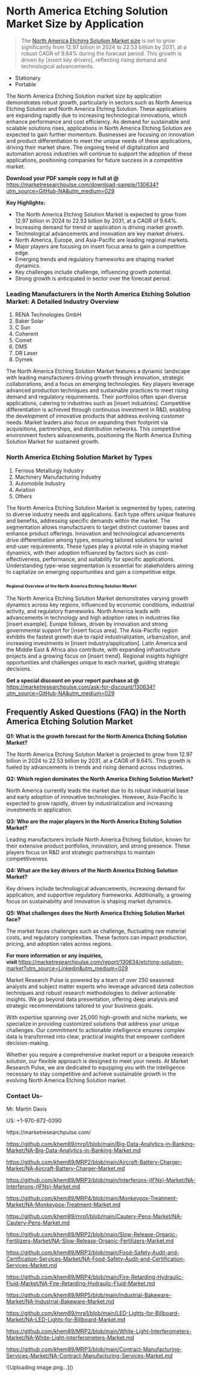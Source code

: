 <h1>North America Etching Solution Market&nbsp;Size by Application</h1><blockquote><p>The <a href="https://marketresearchpulse.com/download-sample/130634?utm_source=GitHub-NA&amp;utm_medium=029">North America Etching Solution Market size</a> is set to grow significantly from 12.97 billion in 2024 to 22.53 billion by 2031, at a robust CAGR of 9.64% during the forecast period. This growth is driven by [insert key drivers], reflecting rising demand and technological advancements.</p></blockquote><ul><li>Stationary<li> Portable</li></ul><p>The North America Etching Solution market size by application demonstrates robust growth, particularly in sectors such as North America Etching Solution and North America Etching Solution. These applications are expanding rapidly due to increasing technological innovations, which enhance performance and cost efficiency. As demand for sustainable and scalable solutions rises, applications in North America Etching Solution are expected to gain further momentum. Businesses are focusing on innovation and product differentiation to meet the unique needs of these applications, driving their market share. The ongoing trend of digitalization and automation across industries will continue to support the adoption of these applications, positioning companies for future success in a competitive market.</p><p><strong>Download your PDF sample copy in full at @ </strong><a href="https://marketresearchpulse.com/download-sample/130634?utm_source=GitHub-NA&amp;utm_medium=029">https://marketresearchpulse.com/download-sample/130634?utm_source=GitHub-NA&amp;utm_medium=029</a></p><p><strong>Key Highlights: </strong></p><ul><li>The North America Etching Solution Market is expected to grow from 12.97 billion in 2024 to 22.53 billion by 2031, at a CAGR of 9.64%.</li><li>Increasing demand for trend or application is driving market growth.</li><li>Technological advancements and innovation are key market drivers.</li><li>North America, Europe, and Asia-Pacific are leading regional markets.</li><li>Major players are focusing on insert focus area to gain a competitive edge.</li><li>Emerging trends and regulatory frameworks are shaping market dynamics.</li><li>Key challenges include challenge, influencing growth potential.</li><li>Strong growth is anticipated in sector over the forecast period.</li></ul><h3>Leading Manufacturers in the North America Etching Solution Market: A Detailed Industry Overview</h3><ol><li>RENA Technologies GmbH</li><li>Baker Solar</li><li>C Sun</li><li>Coherent</li><li>Comet</li><li>DMS</li><li>DR Laser</li><li>Dymek</li></ol><div class="flex max-w-full flex-col flex-grow"><div class="min-h-8 text-message flex w-full flex-col items-end gap-2 whitespace-normal break-words [.text-message+&amp;]:mt-5" dir="auto" data-message-author-role="assistant" data-message-id="fd8432e4-4910-450d-b182-61b7bfb0a01f" data-message-model-slug="gpt-4o"><div class="flex w-full flex-col gap-1 empty:hidden first:pt-[3px]"><div class="markdown prose w-full break-words dark:prose-invert light"><p>The North America Etching Solution Market features a dynamic landscape with leading manufacturers driving growth through innovation, strategic collaborations, and a focus on emerging technologies. Key players leverage advanced production techniques and sustainable practices to meet rising demand and regulatory requirements. Their portfolios often span diverse applications, catering to industries such as [insert industries]. Competitive differentiation is achieved through continuous investment in R&amp;D, enabling the development of innovative products that address evolving customer needs. Market leaders also focus on expanding their footprint via acquisitions, partnerships, and distribution networks. This competitive environment fosters advancements, positioning the North America Etching Solution Market for sustained growth.</p></div></div></div></div><h3>North America Etching Solution Market by Types</h3><ol><li>Ferrous Metallurgy Industry<li> Machinery Manufacturing Industry<li> Automobile Industry<li> Aviation<li> Others</li></ol><div class="flex max-w-full flex-col flex-grow"><div class="min-h-8 text-message flex w-full flex-col items-end gap-2 whitespace-normal break-words [.text-message+&amp;]:mt-5" dir="auto" data-message-author-role="assistant" data-message-id="084470be-0bb7-4664-bddf-5156b4f41249" data-message-model-slug="gpt-4o-mini"><div class="flex w-full flex-col gap-1 empty:hidden first:pt-[3px]"><div class="markdown prose w-full break-words dark:prose-invert light"><p>The North America Etching Solution Market is segmented by types, catering to diverse industry needs and applications. Each type offers unique features and benefits, addressing specific demands within the market. The segmentation allows manufacturers to target distinct customer bases and enhance product offerings. Innovation and technological advancements drive differentiation among types, ensuring tailored solutions for varied end-user requirements. These types play a pivotal role in shaping market dynamics, with their adoption influenced by factors such as cost-effectiveness, performance, and suitability for specific applications. Understanding type-wise segmentation is essential for stakeholders aiming to capitalize on emerging opportunities and gain a competitive edge.</p></div></div></div></div><h3><span style="font-size: 11px;">Regional Overview of the North America Etching Solution Market</span></h3><div class="flex max-w-full flex-col flex-grow"><div class="min-h-8 text-message flex w-full flex-col items-end gap-2 whitespace-normal break-words [.text-message+&amp;]:mt-5" dir="auto" data-message-author-role="assistant" data-message-id="e9038762-ce64-4e30-91c9-9bd413514231" data-message-model-slug="gpt-4o-mini"><div class="flex w-full flex-col gap-1 empty:hidden first:pt-[3px]"><div class="markdown prose w-full break-words dark:prose-invert light"><p>The North America Etching Solution Market demonstrates varying growth dynamics across key regions, influenced by economic conditions, industrial activity, and regulatory frameworks. North America leads with advancements in technology and high adoption rates in industries like [insert example]. Europe follows, driven by innovation and strong governmental support for [insert focus area]. The Asia-Pacific region exhibits the fastest growth due to rapid industrialization, urbanization, and increasing investments in [insert industry/application]. Latin America and the Middle East &amp; Africa also contribute, with expanding infrastructure projects and a growing focus on [insert trend]. Regional insights highlight opportunities and challenges unique to each market, guiding strategic decisions.</p></div></div></div></div><p><strong>Get a special discount on your report purchase at @ </strong><a href="https://marketresearchpulse.com/ask-for-discount/130634?utm_source=GitHub-NA&amp;utm_medium=029">https://marketresearchpulse.com/ask-for-discount/130634?utm_source=GitHub-NA&amp;utm_medium=029</a></p><h2>Frequently Asked Questions (FAQ) in the North America Etching Solution Market</h2><p><strong>Q1: What is the growth forecast for the North America Etching Solution Market?</strong></p><p>The North America Etching Solution Market is projected to grow from 12.97 billion in 2024 to 22.53 billion by 2031, at a CAGR of 9.64%. This growth is fueled by advancements in trends and rising demand across industries.</p><p><strong>Q2: Which region dominates the North America Etching Solution Market?</strong></p><p>North America currently leads the market due to its robust industrial base and early adoption of innovative technologies. However, Asia-Pacific is expected to grow rapidly, driven by industrialization and increasing investments in application.</p><p><strong>Q3: Who are the major players in the North America Etching Solution Market?</strong></p><p>Leading manufacturers include North America Etching Solution, known for their extensive product portfolios, innovation, and strong presence. These players focus on R&amp;D and strategic partnerships to maintain competitiveness.</p><p><strong>Q4: What are the key drivers of the North America Etching Solution Market?</strong></p><p>Key drivers include technological advancements, increasing demand for application, and supportive regulatory frameworks. Additionally, a growing focus on sustainability and innovation is shaping market dynamics.</p><p><strong>Q5: What challenges does the North America Etching Solution Market face?</strong></p><p>The market faces challenges such as challenge, fluctuating raw material costs, and regulatory complexities. These factors can impact production, pricing, and adoption rates across regions.</p><p><strong>For more information or any inquiries, visit&nbsp;</strong><a href="https://marketresearchpulse.com/report/130634/etching-solution-market?utm_source=Linkedin&utm_medium=029">https://marketresearchpulse.com/report/130634/etching-solution-market?utm_source=Linkedin&utm_medium=029</a></p><p>Market Research Pulse is powered by a team of over 250 seasoned analysts and subject matter experts who leverage advanced data collection techniques and robust research methodologies to deliver actionable insights. We go beyond data presentation, offering deep analysis and strategic recommendations tailored to your business goals.</p><p>With expertise spanning over 25,000 high-growth and niche markets, we specialize in providing customized solutions that address your unique challenges. Our commitment to actionable intelligence ensures complex data is transformed into clear, practical insights that empower confident decision-making.</p><p>Whether you require a comprehensive market report or a bespoke research solution, our flexible approach is designed to meet your needs. At Market Research Pulse, we are dedicated to equipping you with the intelligence necessary to stay competitive and achieve sustainable growth in the evolving North America Etching Solution market.</p><h3><strong>Contact Us-</strong></h3><p>Mr. Martin Davis</p><p>US: +1-970-672-0390</p><p>https://marketresearchpulse.com/</p><p><a href="https://github.com/khem89/mrp1/blob/main/Big-Data-Analytics-in-Banking-Market/NA-Big-Data-Analytics-in-Banking-Market.md">https://github.com/khem89/mrp1/blob/main/Big-Data-Analytics-in-Banking-Market/NA-Big-Data-Analytics-in-Banking-Market.md</a></p><p><a href="https://github.com/khem89/MRP2/blob/main/Aircraft-Battery-Charger-Market/NA-Aircraft-Battery-Charger-Market.md">https://github.com/khem89/MRP2/blob/main/Aircraft-Battery-Charger-Market/NA-Aircraft-Battery-Charger-Market.md</a></p><p><a href="https://github.com/khem89/MRP3/blob/main/Interferons-(IFNs)-Market/NA-Interferons-(IFNs)-Market.md">https://github.com/khem89/MRP3/blob/main/Interferons-(IFNs)-Market/NA-Interferons-(IFNs)-Market.md</a></p><p><a href="https://github.com/khem89/MRP4/blob/main/Monkeypox-Treatment-Market/NA-Monkeypox-Treatment-Market.md">https://github.com/khem89/MRP4/blob/main/Monkeypox-Treatment-Market/NA-Monkeypox-Treatment-Market.md</a></p><p><a href="https://github.com/khem89/mrp1/blob/main/Cautery-Pens-Market/NA-Cautery-Pens-Market.md">https://github.com/khem89/mrp1/blob/main/Cautery-Pens-Market/NA-Cautery-Pens-Market.md</a></p><p><a href="https://github.com/khem89/MRP2/blob/main/Slow-Release-Organic-Fertilizers-Market/NA-Slow-Release-Organic-Fertilizers-Market.md">https://github.com/khem89/MRP2/blob/main/Slow-Release-Organic-Fertilizers-Market/NA-Slow-Release-Organic-Fertilizers-Market.md</a></p><p><a href="https://github.com/khem89/MRP3/blob/main/Food-Safety-Audit-and-Certification-Services-Market/NA-Food-Safety-Audit-and-Certification-Services-Market.md">https://github.com/khem89/MRP3/blob/main/Food-Safety-Audit-and-Certification-Services-Market/NA-Food-Safety-Audit-and-Certification-Services-Market.md</a></p><p><a href="https://github.com/khem89/MRP4/blob/main/Fire-Retarding-Hydraulic-Fluid-Market/NA-Fire-Retarding-Hydraulic-Fluid-Market.md">https://github.com/khem89/MRP4/blob/main/Fire-Retarding-Hydraulic-Fluid-Market/NA-Fire-Retarding-Hydraulic-Fluid-Market.md</a></p><p><a href="https://github.com/khem89/MRP5/blob/main/Industrial-Bakeware-Market/NA-Industrial-Bakeware-Market.md">https://github.com/khem89/MRP5/blob/main/Industrial-Bakeware-Market/NA-Industrial-Bakeware-Market.md</a></p><p><a href="https://github.com/khem89/mrp1/blob/main/LED-Lights-for-Billboard-Market/NA-LED-Lights-for-Billboard-Market.md">https://github.com/khem89/mrp1/blob/main/LED-Lights-for-Billboard-Market/NA-LED-Lights-for-Billboard-Market.md</a></p><p><a href="https://github.com/khem89/MRP2/blob/main/White-Light-Interferometers-Market/NA-White-Light-Interferometers-Market.md">https://github.com/khem89/MRP2/blob/main/White-Light-Interferometers-Market/NA-White-Light-Interferometers-Market.md</a></p><p><a href="https://github.com/khem89/MRP3/blob/main/Contract-Manufacturing-Services-Market/NA-Contract-Manufacturing-Services-Market.md">https://github.com/khem89/MRP3/blob/main/Contract-Manufacturing-Services-Market/NA-Contract-Manufacturing-Services-Market.md</a></p>
![Uploading image.png…]()
